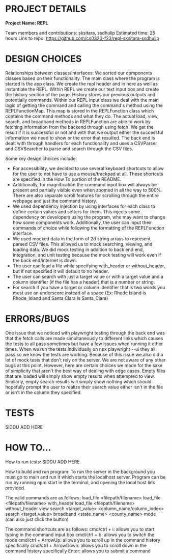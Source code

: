 # PROJECT DETAILS

**Project Name: REPL**

Team members and contributions: sksitara, ssdhulip
Estimated time: 25 hours
Link to repo: https://github.com/cs0320-f23/repl-sksitara-ssdhulip

# DESIGN CHOICES

Relationships between classes/interfaces:
We sorted our components classes based on their functionality. The main class where the program is
started is the app class. We create the repl header and in here as well as instantiate the REPL.
Within REPL we create our text input box and create the history section of the page. History stores
our previous outputs and potentially commands. Within our REPL input class we deal with the main
logic of getting the command and calling the command's method using the REPLFunctionMap. This map
is stored in the REPLFunction class which contains the command methods and what they do. The actual
load, view, search, and broadband methods in REPLFunction are able to work by fetching information
from the backend through using fetch. We get the result if it is successful or not and with that we
output either the successful information we need to show or the error that resulted. The back end is
dealt with through handlers for each functionality and uses a CSVParser and CSVSearcher to parse and
search through the CSV files. 

Some key design choices include:

- For accessibility, we decided to use several keyboard shortcuts to allow for the user to not have
to use a mouse/trackpad at all. These shortcuts are specified in the How To portion of the README. 
- Additionally, for magnification the command input box will always be present and partially visible
even when zoomed in all the way to 500%. There are also separate scroll features for scrolling
through the entire webpage and just the command history.
- We used dependency injection by using interfaces for each class to define certain values and
setters for them. This injects some dependency on developers using the program, who may want to
change how some components work. Additionally, the user can input their commands of choice while
following the formatting of the REPLFunction interface. 
- We used mocked data in the form of 2d string arrays to represent parsed CSV files. This allowed
us to mock searching, viewing, and loading data. We did mock testing in addition to back end
end, integration, and unit testing because the mock testing will work even if the back end/internet
is down.
- The user can load a file while specifying with_header or without_header, but if not specified it
will default to no header. 
- The user can search with just a target value or with a target value and a column identifier (if
the file has a header) that is a number or string.
- For search if you have a target or column identifier that is two words you must use an underscore
instead of a space (Ex: Rhode Island is Rhode_Island and Santa Clara is Santa_Clara)

# ERRORS/BUGS

One issue that we noticed with playwright testing through the back end was that the fetch calls are
made simultaneously to different links which causes the tests to all pass sometimes but have a few 
issues when running it other times. When we run the tests individually on npx playwright --ui they 
all pass so we know the tests are working. Because of this issue we also did a lot of mock tests 
that don't rely on the server. We are not aware of any other bugs at this point. However, here 
are certain choices we made for the sake of simplicity that aren't the best way of dealing with edge
cases. Empty files that are loaded will simply show empty results when attempted to view. Similarly,
empty search results will simply show nothing which should hopefully prompt the user to realize 
their search value either isn't in the file or isn't in the column they specified. 

# TESTS

SIDDU ADD HERE

# HOW TO...

How to run tests:
SIDDU ADD HERE

How to build and run program:
To run the server in the background you must go to main and run it which starts the localhost
server. Program can be run by running npm start in the terminal, and opening the local host link
provided.

The valid commands are as follows:
load_file <filepath/filename>
load_file <filepath/filename> with_header
load_file <filepath/filename> without_header
view
search <target_value> <column_name/column_index>
search <target_value>
broadband <state_name> <county_name>
mode (can also just click the button)

The command shortcuts are as follows: 
cmd/ctrl + i: allows you to start typing in the command input box
cmd/ctrl + b: allows you to switch the mode
cmd/ctrl + ArrowUp: allows you to scroll up in the command history specifically
cmd/ctrl + ArrowDown: allows you to scroll down in the command history specifically
Enter: allows you to submit a command

